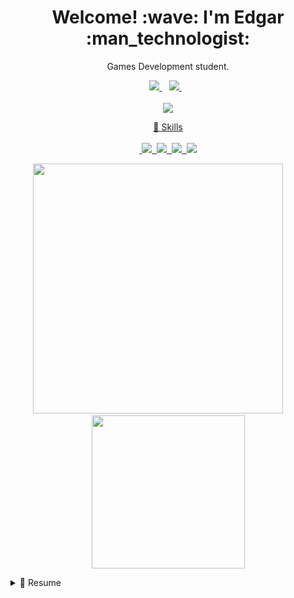 <!--HEADER-->
<h1 align="center"> Welcome! :wave: I'm Edgar :man_technologist:</h1>
<p align="center"> Games Development student.</p>

<!--SOCIAL MEDIA-->
<p align="center">
  <a href="https://www.linkedin.com/in/edgar-park-706545b7/">
    <img src="https://img.shields.io/badge/linkedin-%230077B5.svg?&style=for-the-badge&logo=linkedin&logoColor=white" />
  </a>&nbsp;&nbsp;
  <a href="https://edgarx33.itch.io/">
    <img src="https://img.shields.io/badge/Itch.io-FA5C5C?style=for-the-badge&logo=itchdotio&logoColor=white" />
  </a>&nbsp;&nbsp;</br>
  </br>
   <a href=#><img src="https://komarev.com/ghpvc/?username=EdgarX202&color=red&style=plastic"/>
</p>
    
<!--SKILLS-->
<p align='center'>
  🤵 Skills<br/>
  </br>
  &nbsp;<img src="https://img.shields.io/badge/Unity-100000?style=for-the-badge&logo=unity&logoColor=white"/>
  &nbsp;<img src="https://img.shields.io/badge/Visual_Studio-5C2D91?style=for-the-badge&logo=visual%20studio&logoColor=white"/>
  &nbsp;<img src="https://img.shields.io/badge/C%23-239120?style=for-the-badge&logo=c-sharp&logoColor=white"/>
  &nbsp;<img src="https://img.shields.io/badge/C%2B%2B-00599C?style=for-the-badge&logo=c%2B%2B&logoColor=white"/>
</p>

<!--GITHUB STATS-->
<p align='center'>
  <a href="#"><img src="https://github-readme-stats.vercel.app/api?username=EdgarX202&show_icons=true&count_private=true&theme=gruvbox" width="400"></a>&nbsp;&nbsp;&nbsp;&nbsp;&nbsp;&nbsp;&nbsp;&nbsp;
  <a href="#"><img src="https://github-readme-stats.vercel.app/api/top-langs/?username=EdgarX202&theme=gruvbox" width="245"/></a>
</p>
<!--SUMMARY CARD
<p align='center'>
  <a href="#"><img src="https://github-profile-summary-cards.vercel.app/api/cards/profile-details?username=EdgarX202&theme=dark"/></a>
</p>
-->

<!--DROPDOWN-->
<details>
  <summary>📃 Resume</summary>
  <h2> Education </h2>
  💻 BSc(Hons) Games Development</br>
  📅 2020 - 2024</br>
  📍 Edinburgh Napier University, Scotland, UK</br>
  </br>
  👨‍💻 HND Interactive Media and Design</br>
  📅 2017 - 2019</br>
  📍 Edinburgh College, Scotland, UK</br>
  </br>
  <h2> Experience </h2>
  <h4> • University 🏫 </h4>
  I have gained basic knowledge in the following areas:</br>
  &nbsp;&nbsp;- Software development (c++, c#)</br>
  &nbsp;&nbsp;- Algorithms and Data Structures (c#)</br>
  &nbsp;&nbsp;- Project Management (Being a project manager as well as a regular team member for various group projects)</br>
  &nbsp;&nbsp;- Artificial Intelligence (Neural Networks, Evolutionary algorithms)</br>
  &nbsp;&nbsp;- Games Engineering (c++, c#)
  
  <h4> • Personal 👨‍🎓 </h4>
  &nbsp;&nbsp;I have a strong interest in C# and Unity; therefore, I enjoy a challenge and keep improving my skills.</br>
  &nbsp;&nbsp;Currently working on various university projects, with the goal of improving soft and hard skills.</br>
  
  <h4> • Work 🖥️ </h4>
  &nbsp;&nbsp;No professional work experience.</br>
  &nbsp;&nbsp;I am looking for an opportunity to an entry/junior level position where I could improve my skills and learn new ones whilst being</br>
  &nbsp;&nbsp;a great team member and contributing to companies success.</br>
</details>
